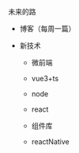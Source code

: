 未来的路

- 博客（每周一篇）

- 新技术

  - 微前端

  - vue3+ts

  - node

  - react

  - 组件库

  - reactNative

    


